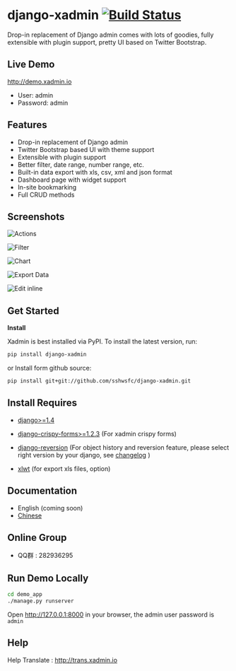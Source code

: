 django-xadmin [![Build Status](https://travis-ci.org/sshwsfc/django-xadmin.png?branch=master)](https://travis-ci.org/sshwsfc/django-xadmin)
==============

Drop-in replacement of Django admin comes with lots of goodies, fully extensible with plugin support, pretty UI based on Twitter Bootstrap.

Live Demo
----

http://demo.xadmin.io

* User: admin
* Password: admin

Features
--------

* Drop-in replacement of Django admin
* Twitter Bootstrap based UI with theme support
* Extensible with plugin support
* Better filter, date range, number range, etc.
* Built-in data export with xls, csv, xml and json format
* Dashboard page with widget support
* In-site bookmarking
* Full CRUD methods


Screenshots
-----------

![Actions](https://raw.github.com/sshwsfc/django-xadmin/docs-chinese/docs/images/plugins/action.png)

![Filter](https://raw.github.com/sshwsfc/django-xadmin/docs-chinese/docs/images/plugins/filter.png)

![Chart](https://raw.github.com/sshwsfc/django-xadmin/docs-chinese/docs/images/plugins/chart.png)

![Export Data](https://raw.github.com/sshwsfc/django-xadmin/docs-chinese/docs/images/plugins/export.png)

![Edit inline](https://raw.github.com/sshwsfc/django-xadmin/docs-chinese/docs/images/plugins/editable.png)


Get Started
-----------

**Install**

Xadmin is best installed via PyPI. To install the latest version, run:

```bash
pip install django-xadmin
```

or Install form github source:

```bash
pip install git+git://github.com/sshwsfc/django-xadmin.git
```

Install Requires
----------------

* [django>=1.4](http://djangoproject.com)

* [django-crispy-forms>=1.2.3](http://django-crispy-forms.rtfd.org)
    (For xadmin crispy forms)

* [django-reversion](https://github.com/etianen/django-reversion)
    (For object history and reversion feature, please select right version by your django, 
    see [changelog](https://github.com/etianen/django-reversion/blob/master/CHANGELOG.markdown) )

* [xlwt](http://www.python-excel.org/) (for export xls files, option)

Documentation
--------

* English (coming soon)
* [Chinese](https://xadmin.readthedocs.org/en/latest/index.html)

Online Group
--------------

* QQ群 : 282936295

Run Demo Locally
---------

```bash
cd demo_app
./manage.py runserver
```

Open http://127.0.0.1:8000 in your browser, the admin user password is ``admin``

Help
----

Help Translate : http://trans.xadmin.io
